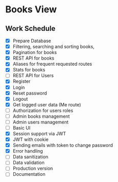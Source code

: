 # Books View

## Work Schedule

- [x] Prepare Database
- [x] Filtering, searching and sorting books,
- [x] Pagination for books
- [x] REST API for books
- [x] Aliases for frequent requested routes
- [x] Stats for books
- [ ] REST API for Users
- [x] Register
- [x] Login
- [x] Reset password
- [x] Logout
- [x] Get logged user data (Me route)
- [ ] Authorization for users roles
- [ ] Admin books management
- [ ] Admin users management
- [ ] Basic UI
- [x] Session support via JWT
- [x] JWT with cookie
- [x] Sending emails with token to change password
- [x] Error handling
- [ ] Data sanitization
- [ ] Data validation
- [ ] Production version
- [ ] Documentation
